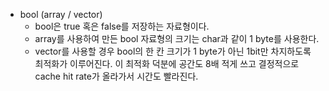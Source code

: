 - bool (array / vector)
    - bool은 true 혹은 false를 저장하는 자료형이다.
    - array를 사용하여 만든 bool 자료형의 크기는 char과 같이 1 byte를 사용한다.
    - vector<bool>를 사용할 경우 bool의 한 칸 크기가 1 byte가 아닌 1bit만 차지하도록 최적화가 이루어진다. 이 최적화 덕분에 공간도 8배 적게 쓰고 결정적으로 cache hit rate가 올라가서 시간도 빨라진다.
